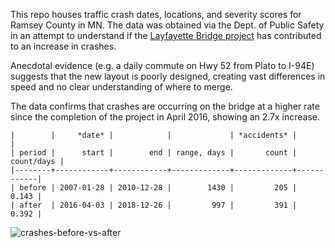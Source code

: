 This repo houses traffic crash dates, locations, and severity scores for Ramsey County
in MN. The data was obtained via the Dept. of Public Safety in an attempt to understand if
the [Layfayette Bridge project](https://en.wikipedia.org/wiki/Lafayette_Bridge) has
contributed to an increase in crashes.

Anecdotal evidence (e.g. a daily commute on Hwy 52 from Plato to I-94E) suggests that the
new layout is poorly designed, creating vast differences in speed and no clear
understanding of where to merge.

The data confirms that crashes are occurring on the bridge at a higher rate since the
completion of the project in April 2016, showing an 2.7x increase.

```
|        |     *date* |            |             | *accidents* |            |
| period |      start |        end | range, days |       count | count/days |
|--------+------------+------------+-------------+-------------+------------|
| before | 2007-01-28 | 2010-12-28 |        1430 |         205 |      0.143 |
| after  | 2016-04-03 | 2018-12-26 |         997 |         391 |      0.392 |

```

![crashes-before-vs-after](./gif/crashes.gif)
